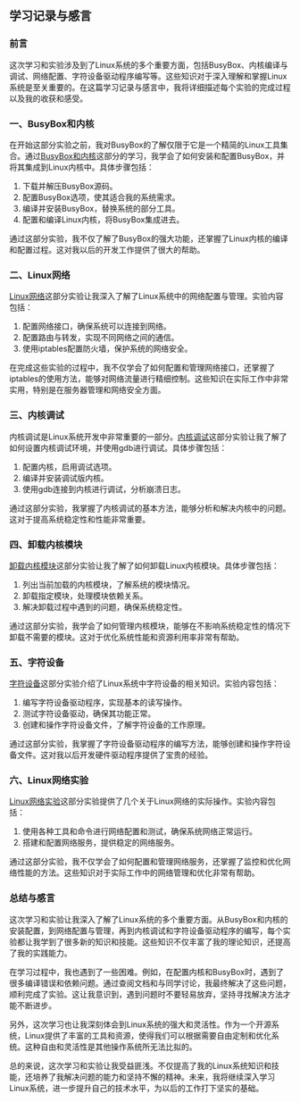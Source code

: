 ## 学习记录与感言

### 前言

这次学习和实验涉及到了Linux系统的多个重要方面，包括BusyBox、内核编译与调试、网络配置、字符设备驱动程序编写等。这些知识对于深入理解和掌握Linux系统是至关重要的。在这篇学习记录与感言中，我将详细描述每个实验的完成过程以及我的收获和感受。

### 一、BusyBox和内核

在开始这部分实验之前，我对BusyBox的了解仅限于它是一个精简的Linux工具集合。通过[BusyBox和内核](https://github.com/cicvedu/cicv-r4l-3-xforcevesa/blob/master/docs/01-busybox-kernel.md)这部分的学习，我学会了如何安装和配置BusyBox，并将其集成到Linux内核中。具体步骤包括：

1. 下载并解压BusyBox源码。
2. 配置BusyBox选项，使其适合我的系统需求。
3. 编译并安装BusyBox，替换系统的部分工具。
4. 配置和编译Linux内核，将BusyBox集成进去。

通过这部分实验，我不仅了解了BusyBox的强大功能，还掌握了Linux内核的编译和配置过程。这对我以后的开发工作提供了很大的帮助。

### 二、Linux网络

[Linux网络](https://github.com/cicvedu/cicv-r4l-3-xforcevesa/blob/master/docs/02-linux-network.md)这部分实验让我深入了解了Linux系统中的网络配置与管理。实验内容包括：

1. 配置网络接口，确保系统可以连接到网络。
2. 配置路由与转发，实现不同网络之间的通信。
3. 使用iptables配置防火墙，保护系统的网络安全。

在完成这些实验的过程中，我不仅学会了如何配置和管理网络接口，还掌握了iptables的使用方法，能够对网络流量进行精细控制。这些知识在实际工作中非常实用，特别是在服务器管理和网络安全方面。

### 三、内核调试

内核调试是Linux系统开发中非常重要的一部分。[内核调试](https://github.com/cicvedu/cicv-r4l-3-xforcevesa/blob/master/docs/03-hacking-kernel.md)这部分实验让我了解了如何设置内核调试环境，并使用gdb进行调试。具体步骤包括：

1. 配置内核，启用调试选项。
2. 编译并安装调试版内核。
3. 使用gdb连接到内核进行调试，分析崩溃日志。

通过这部分实验，我掌握了内核调试的基本方法，能够分析和解决内核中的问题。这对于提高系统稳定性和性能非常重要。

### 四、卸载内核模块

[卸载内核模块](https://github.com/cicvedu/cicv-r4l-3-xforcevesa/blob/master/docs/04-remove-module.md)这部分实验让我了解了如何卸载Linux内核模块。具体步骤包括：

1. 列出当前加载的内核模块，了解系统的模块情况。
2. 卸载指定模块，处理模块依赖关系。
3. 解决卸载过程中遇到的问题，确保系统稳定性。

通过这部分实验，我学会了如何管理内核模块，能够在不影响系统稳定性的情况下卸载不需要的模块。这对于优化系统性能和资源利用率非常有帮助。

### 五、字符设备

[字符设备](https://github.com/cicvedu/cicv-r4l-3-xforcevesa/blob/master/docs/05-char-device.md)这部分实验介绍了Linux系统中字符设备的相关知识。实验内容包括：

1. 编写字符设备驱动程序，实现基本的读写操作。
2. 测试字符设备驱动，确保其功能正常。
3. 创建和操作字符设备文件，了解字符设备的工作原理。

通过这部分实验，我掌握了字符设备驱动程序的编写方法，能够创建和操作字符设备文件。这对我以后开发硬件驱动程序提供了宝贵的经验。

### 六、Linux网络实验

[Linux网络实验](https://github.com/cicvedu/cicv-r4l-3-xforcevesa/blob/master/docs/06-linux-network-exmeriments.md)这部分实验提供了几个关于Linux网络的实际操作。实验内容包括：

1. 使用各种工具和命令进行网络配置和测试，确保系统网络正常运行。
2. 搭建和配置网络服务，提供稳定的网络服务。

通过这部分实验，我不仅学会了如何配置和管理网络服务，还掌握了监控和优化网络性能的方法。这些知识对于实际工作中的网络管理和优化非常有帮助。

### 总结与感言

这次学习和实验让我深入了解了Linux系统的多个重要方面。从BusyBox和内核的安装配置，到网络配置与管理，再到内核调试和字符设备驱动程序的编写，每个实验都让我学到了很多新的知识和技能。这些知识不仅丰富了我的理论知识，还提高了我的实践能力。

在学习过程中，我也遇到了一些困难。例如，在配置内核和BusyBox时，遇到了很多编译错误和依赖问题。通过查阅文档和与同学讨论，我最终解决了这些问题，顺利完成了实验。这让我意识到，遇到问题时不要轻易放弃，坚持寻找解决方法才能不断进步。

另外，这次学习也让我深刻体会到Linux系统的强大和灵活性。作为一个开源系统，Linux提供了丰富的工具和资源，使得我们可以根据需要自由定制和优化系统。这种自由和灵活性是其他操作系统所无法比拟的。

总的来说，这次学习和实验让我受益匪浅。不仅提高了我的Linux系统知识和技能，还培养了我解决问题的能力和坚持不懈的精神。未来，我将继续深入学习Linux系统，进一步提升自己的技术水平，为以后的工作打下坚实的基础。